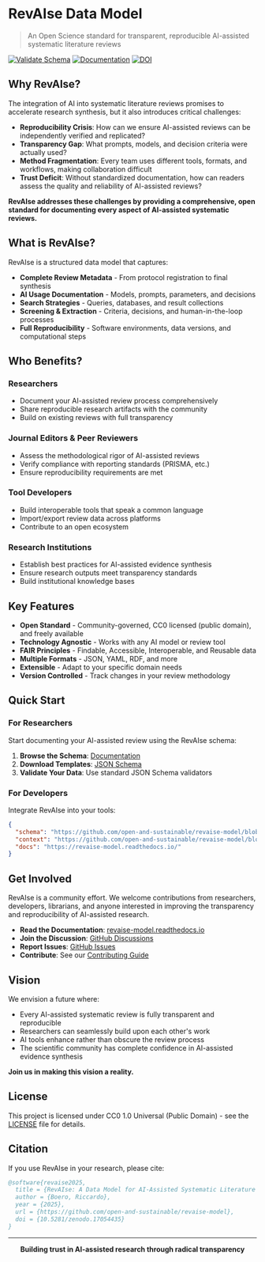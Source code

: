 # RevAIse Data Model

> An Open Science standard for transparent, reproducible AI-assisted systematic literature reviews

[![Validate Schema](https://github.com/open-and-sustainable/revaise-model/actions/workflows/validate.yml/badge.svg)](https://github.com/open-and-sustainable/revaise-model/actions/workflows/validate.yml)
[![Documentation](https://readthedocs.org/projects/revaise-model/badge/?version=latest)](https://revaise-model.readthedocs.io/en/latest/?badge=latest)
[![DOI](https://zenodo.org/badge/DOI/10.5281/zenodo.17054435.svg)](https://doi.org/10.5281/zenodo.17054435)

## Why RevAIse?

The integration of AI into systematic literature reviews promises to accelerate research synthesis, but it also introduces critical challenges:

- **Reproducibility Crisis**: How can we ensure AI-assisted reviews can be independently verified and replicated?
- **Transparency Gap**: What prompts, models, and decision criteria were actually used?
- **Method Fragmentation**: Every team uses different tools, formats, and workflows, making collaboration difficult
- **Trust Deficit**: Without standardized documentation, how can readers assess the quality and reliability of AI-assisted reviews?

**RevAIse addresses these challenges by providing a comprehensive, open standard for documenting every aspect of AI-assisted systematic reviews.**

## What is RevAIse?

RevAIse is a structured data model that captures:

- **Complete Review Metadata** - From protocol registration to final synthesis
- **AI Usage Documentation** - Models, prompts, parameters, and decisions
- **Search Strategies** - Queries, databases, and result collections
- **Screening & Extraction** - Criteria, decisions, and human-in-the-loop processes
- **Full Reproducibility** - Software environments, data versions, and computational steps

## Who Benefits?

### Researchers
- Document your AI-assisted review process comprehensively
- Share reproducible research artifacts with the community
- Build on existing reviews with full transparency

### Journal Editors & Peer Reviewers
- Assess the methodological rigor of AI-assisted reviews
- Verify compliance with reporting standards (PRISMA, etc.)
- Ensure reproducibility requirements are met

### Tool Developers
- Build interoperable tools that speak a common language
- Import/export review data across platforms
- Contribute to an open ecosystem

### Research Institutions
- Establish best practices for AI-assisted evidence synthesis
- Ensure research outputs meet transparency standards
- Build institutional knowledge bases

## Key Features

- **Open Standard** - Community-governed, CC0 licensed (public domain), and freely available
- **Technology Agnostic** - Works with any AI model or review tool
- **FAIR Principles** - Findable, Accessible, Interoperable, and Reusable data
- **Multiple Formats** - JSON, YAML, RDF, and more
- **Extensible** - Adapt to your specific domain needs
- **Version Controlled** - Track changes in your review methodology

## Quick Start

### For Researchers
Start documenting your AI-assisted review using the RevAIse schema:

1. **Browse the Schema**: [Documentation](https://revaise-model.readthedocs.io/)
2. **Download Templates**: [JSON Schema](https://github.com/open-and-sustainable/revaise-model/releases/latest)
3. **Validate Your Data**: Use standard JSON Schema validators

### For Developers
Integrate RevAIse into your tools:

```json
{
  "schema": "https://github.com/open-and-sustainable/revaise-model/blob/main/schema/revaise.yaml",
  "context": "https://github.com/open-and-sustainable/revaise-model/blob/main/schema/",
  "docs": "https://revaise-model.readthedocs.io/"
}
```

## Get Involved

RevAIse is a community effort. We welcome contributions from researchers, developers, librarians, and anyone interested in improving the transparency and reproducibility of AI-assisted research.

- **Read the Documentation**: [revaise-model.readthedocs.io](https://revaise-model.readthedocs.io/)
- **Join the Discussion**: [GitHub Discussions](https://github.com/open-and-sustainable/revaise-model/discussions)
- **Report Issues**: [GitHub Issues](https://github.com/open-and-sustainable/revaise-model/issues)
- **Contribute**: See our [Contributing Guide](CONTRIBUTING.md)

## Vision

We envision a future where:

- Every AI-assisted systematic review is fully transparent and reproducible
- Researchers can seamlessly build upon each other's work
- AI tools enhance rather than obscure the review process
- The scientific community has complete confidence in AI-assisted evidence synthesis

**Join us in making this vision a reality.**

## License

This project is licensed under CC0 1.0 Universal (Public Domain) - see the [LICENSE](LICENSE) file for details.

## Citation

If you use RevAIse in your research, please cite:

```bibtex
@software{revaise2025,
  title = {RevAIse: A Data Model for AI-Assisted Systematic Literature Reviews},
  author = {Boero, Riccardo},
  year = {2025},
  url = {https://github.com/open-and-sustainable/revaise-model},
  doi = {10.5281/zenodo.17054435}
}
```

---

<p align="center">
  <strong>Building trust in AI-assisted research through radical transparency</strong>
</p>
